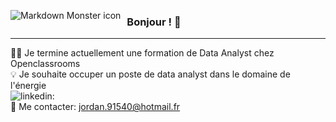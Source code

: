 <img src="https://www.silvertouchtech.co.uk/wp-content/uploads/2020/05/big-data-banner.jpg"
     alt="Markdown Monster icon"
     style="float: left; margin-right: 10px;" />

### Bonjour ! 👋

----
👨‍🎓 Je termine actuellement une formation de Data Analyst chez Openclassrooms  
💡 Je souhaite occuper un poste de data analyst dans le domaine de l'énergie  
<img src="https://i.stack.imgur.com/gVE0j.png" alt="linkedin">:  
📧 Me contacter: jordan.91540@hotmail.fr


